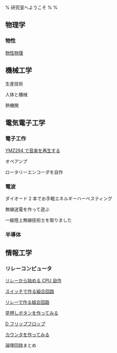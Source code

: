 % 研究室へようこそ
%
%

## 物理学

### 物性

[物性物理](./Physics/CondensedMatter/)

## 機械工学

生産技術

人体と機械

熱機関

## 電気電子工学

### 電子工作

[YMZ294 で音楽を再生する](https://kanade-k-1228.github.io/YMZ294/)

オペアンプ

ロータリーエンコーダを自作

### 電波

ダイオード 2 本でお手軽エネルギーハーベスティング

無線送電を作って遊ぶ

一級陸上無線技術士を取りました

### 半導体

## 情報工学

### リレーコンピュータ

[リレーから始める CPU 自作](./Computer/RelayComputer/Day1_Introduction/)

[スイッチで作る組合回路](./Computer/RelayComputer/Day2_SwitchLogic/)

[リレーで作る組合回路](./Computer/RelayComputer/Day3_RelayLogic/)

[早押しボタンを作ってみる](./Computer/RelayComputer/Day4_Latch/)

[D フリップフロップ](./Computer/RelayComputer/Day5_DFF/)

[カウンタを作ってみる]()

論理回路まとめ
